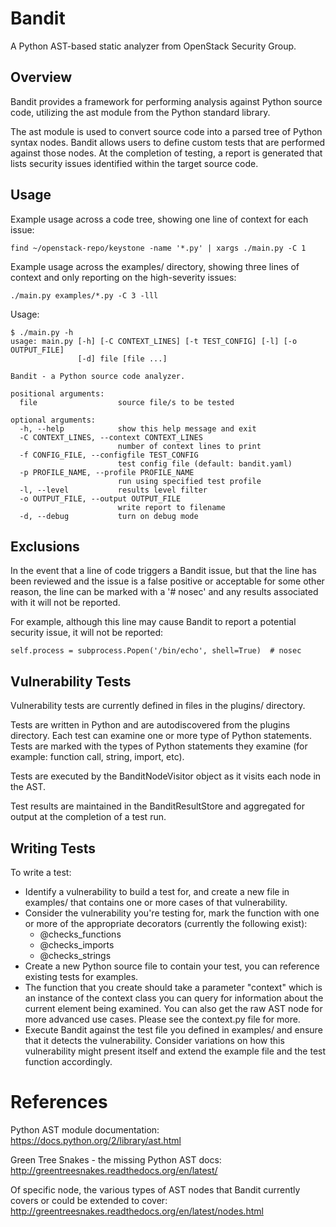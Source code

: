 Bandit
======

A Python AST-based static analyzer from OpenStack Security Group.


Overview
--------
Bandit provides a framework for performing analysis against Python source code,
utilizing the ast module from the Python standard library.

The ast module is used to convert source code into a parsed tree of Python
syntax nodes.  Bandit allows users to define custom tests that are performed
against those nodes.  At the completion of testing, a report is generated that
lists security issues identified within the target source code.


Usage
-----
Example usage across a code tree, showing one line of context for each issue:

    find ~/openstack-repo/keystone -name '*.py' | xargs ./main.py -C 1


Example usage across the examples/ directory, showing three lines of context
and only reporting on the high-severity issues:

    ./main.py examples/*.py -C 3 -lll


Usage:

    $ ./main.py -h
    usage: main.py [-h] [-C CONTEXT_LINES] [-t TEST_CONFIG] [-l] [-o OUTPUT_FILE]
                   [-d] file [file ...]

    Bandit - a Python source code analyzer.

    positional arguments:
      file                  source file/s to be tested

    optional arguments:
      -h, --help            show this help message and exit
      -C CONTEXT_LINES, --context CONTEXT_LINES
                            number of context lines to print
      -f CONFIG_FILE, --configfile TEST_CONFIG
                            test config file (default: bandit.yaml)
      -p PROFILE_NAME, --profile PROFILE_NAME
                            run using specified test profile
      -l, --level           results level filter
      -o OUTPUT_FILE, --output OUTPUT_FILE
                            write report to filename
      -d, --debug           turn on debug mode



Exclusions
----------
In the event that a line of code triggers a Bandit issue, but that the line
has been reviewed and the issue is a false positive or acceptable for some
other reason, the line can be marked with a '# nosec' and any results
associated with it will not be reported.

For example, although this line may cause Bandit to report a potential
security issue, it will not be reported:

    self.process = subprocess.Popen('/bin/echo', shell=True)  # nosec


Vulnerability Tests
------------------
Vulnerability tests are currently defined in files in the plugins/ directory.

Tests are written in Python and are autodiscovered from the plugins directory.
Each test can examine one or more type of Python statements.  Tests are marked
with the types of Python statements they examine (for example: function call,
string, import, etc).

Tests are executed by the BanditNodeVisitor object as it visits each node in
the AST.  

Test results are maintained in the BanditResultStore and aggregated for output
at the completion of a test run.


Writing Tests
-------------
To write a test:
 - Identify a vulnerability to build a test for, and create a new file in
   examples/ that contains one or more cases of that vulnerability.
 - Consider the vulnerability you're testing for, mark the function with one
   or more of the appropriate decorators (currently the following exist):
      - @checks_functions
	  - @checks_imports
	  - @checks_strings
 - Create a new Python source file to contain your test, you can reference
   existing tests for examples.
 - The function that you create should take a parameter "context" which is
   an instance of the context class you can query for information about the
   current element being examined.  You can also get the raw AST node for
   more advanced use cases.  Please see the context.py file for more.
 - Execute Bandit against the test file you defined in examples/ and ensure
   that it detects the vulnerability.  Consider variations on how this
   vulnerability might present itself and extend the example file and the test
   function accordingly.


References
==========

Python AST module documentation: https://docs.python.org/2/library/ast.html

Green Tree Snakes - the missing Python AST docs:
http://greentreesnakes.readthedocs.org/en/latest/

Of specific node, the various types of AST nodes that Bandit currently covers
or could be extended to cover:
http://greentreesnakes.readthedocs.org/en/latest/nodes.html


